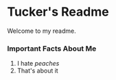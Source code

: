 # Tucker's Readme #

Welcome to my readme.

### Important Facts About Me ###

1. I hate *peaches*
2. That's about it
<!---
tuckjohn4/tuckjohn4 is a ✨ special ✨ repository because its `README.md` (this file) appears on your GitHub profile.
You can click the Preview link to take a look at your changes.
--->
